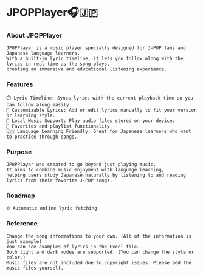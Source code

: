 # JPOPPlayer🎧🇯🇵
### About JPOPPlayer

	JPOPPlayer is a music player specially designed for J-POP fans and Japanese language learners.
	With a built-in lyric timeline, it lets you follow along with the lyrics in real-time as the song plays,
 	creating an immersive and educational listening experience.

### Features

	⏱️ Lyric Timeline: Syncs lyrics with the current playback time so you can follow along easily.
	📝 Customizable Lyrics: Add or edit lyrics manually to fit your version or learning style.
	📁 Local Music Support: Play audio files stored on your device.
 	📌 Favorites and playlist functionality
	🇯🇵 Language Learning Friendly: Great for Japanese learners who want to practice through songs.

### Purpose

	JPOPPlayer was created to go beyond just playing music.
	It aims to combine music enjoyment with language learning,
 	helping users study Japanese naturally by listening to and reading lyrics from their favorite J-POP songs.

### Roadmap

	🌐 Automatic online lyric fetching

### Reference

	Change the song informations to your own. (All of the information is just example)
	You can see examples of lyrics in the Excel file.
 	Both light and dark modes are supported. (You can change the style or color.)
  	Music files are not included due to copyright issues. Please add the music files yourself.
